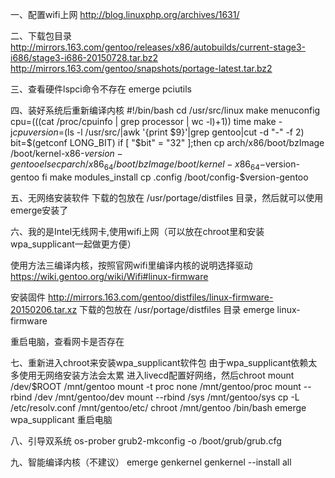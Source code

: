 一、配置wifi上网
http://blog.linuxphp.org/archives/1631/

二、下载包目录
http://mirrors.163.com/gentoo/releases/x86/autobuilds/current-stage3-i686/stage3-i686-20150728.tar.bz2
http://mirrors.163.com/gentoo/snapshots/portage-latest.tar.bz2

三、查看硬件lspci命令不存在
emerge pciutils

四、装好系统后重新编译内核
#!/bin/bash
cd /usr/src/linux
make menuconfig
cpu=$(($(cat /proc/cpuinfo | grep processor | wc -l)+1))
time make -j$cpu
version=$(ls -l /usr/src/|awk '{print $9}'|grep gentoo|cut -d "-" -f 2)
bit=$(getconf LONG_BIT)
if [ "$bit" = "32" ];then
	cp arch/x86/boot/bzImage /boot/kernel-x86-$version-gentoo
else
	cp arch/x86_64/boot/bzImage /boot/kernel-x86_64-$version-gentoo
fi
make modules_install
cp .config /boot/config-$version-gentoo

五、无网络安装软件
下载的包放在 /usr/portage/distfiles 目录，然后就可以使用emerge安装了

六、我的是Intel无线网卡,使用wifi上网（可以放在chroot里和安装wpa_supplicant一起做更方便）

使用方法三编译内核，按照官网wifi里编译内核的说明选择驱动
https://wiki.gentoo.org/wiki/Wifi#linux-firmware

安装固件
http://mirrors.163.com/gentoo/distfiles/linux-firmware-20150206.tar.xz
下载的包放在 /usr/portage/distfiles 目录
emerge linux-firmware

重启电脑，查看网卡是否存在

七、重新进入chroot来安装wpa_supplicant软件包
由于wpa_supplicant依赖太多使用无网络安装方法会太累
进入livecd配置好网络，然后chroot
mount /dev/$ROOT /mnt/gentoo
mount -t proc none /mnt/gentoo/proc
mount --rbind /dev /mnt/gentoo/dev
mount --rbind /sys /mnt/gentoo/sys
cp -L /etc/resolv.conf /mnt/gentoo/etc/
chroot /mnt/gentoo /bin/bash
emerge wpa_supplicant
重启电脑

八、引导双系统
os-prober
grub2-mkconfig -o /boot/grub/grub.cfg

九、智能编译内核（不建议）
emerge genkernel
genkernel --install all
